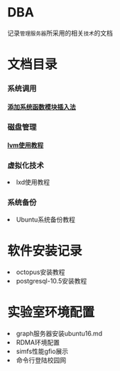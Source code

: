 # DBA
记录`管理服务器`所采用的相关`技术`的文档

[rootlink]:https://github.com/jiangyuhang17/DBA/blob/master/

# 文档目录

### **系统调用**
#### [添加系统函数模块插入法]([rootlink]/添加系统函数模块插入法.md)

### **磁盘管理**
#### [lvm使用教程]([rootlink]/lvm使用教程.md)

### **虚拟化技术**
<li>lxd使用教程</li>

### **系统备份**
<li>Ubuntu系统备份教程</li>

# 软件安装记录
<li>octopus安装教程</li>
<li>postgresql-10.5安装教程</li>

# 实验室环境配置
<li>graph服务器安装ubuntu16.md</li>
<li>RDMA环境配置</li>
<li>simfs性能gfio展示</li>
<li>命令行登陆校园网</li>